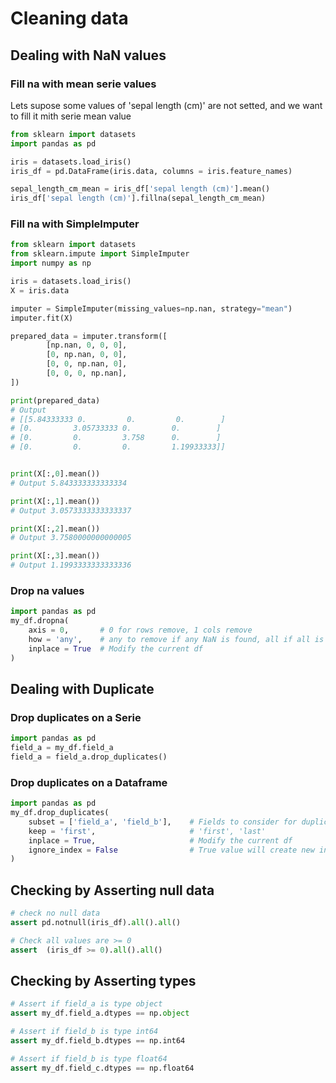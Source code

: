 # Cleaning data

## Dealing with NaN values

### Fill na with mean serie values

Lets supose some values of 'sepal length (cm)' are not setted, and we want to fill it mith serie mean value

```python
from sklearn import datasets
import pandas as pd

iris = datasets.load_iris()
iris_df = pd.DataFrame(iris.data, columns = iris.feature_names)

sepal_length_cm_mean = iris_df['sepal length (cm)'].mean()
iris_df['sepal length (cm)'].fillna(sepal_length_cm_mean)
```

### Fill na with SimpleImputer

```python
from sklearn import datasets
from sklearn.impute import SimpleImputer
import numpy as np

iris = datasets.load_iris()
X = iris.data

imputer = SimpleImputer(missing_values=np.nan, strategy="mean")
imputer.fit(X)

prepared_data = imputer.transform([
        [np.nan, 0, 0, 0],
        [0, np.nan, 0, 0],
        [0, 0, np.nan, 0],
        [0, 0, 0, np.nan],
])

print(prepared_data)
# Output
# [[5.84333333 0.         0.         0.        ]
# [0.         3.05733333 0.         0.        ]
# [0.         0.         3.758      0.        ]
# [0.         0.         0.         1.19933333]]


print(X[:,0].mean())
# Output 5.843333333333334

print(X[:,1].mean())
# Output 3.0573333333333337

print(X[:,2].mean())
# Output 3.7580000000000005

print(X[:,3].mean())
# Output 1.1993333333333336
```

### Drop na values

```python
import pandas as pd
my_df.dropna(
    axis = 0,       # 0 for rows remove, 1 cols remove
    how = 'any',    # any to remove if any NaN is found, all if all is NaN,
    inplace = True  # Modify the current df
)
```

## Dealing with Duplicate

### Drop duplicates on a Serie

```python
import pandas as pd
field_a = my_df.field_a
field_a = field_a.drop_duplicates()
```

### Drop duplicates on a Dataframe

```python
import pandas as pd
my_df.drop_duplicates(
    subset = ['field_a', 'field_b'],    # Fields to consider for duplication
    keep = 'first',                     # 'first', 'last'
    inplace = True,                     # Modify the current df
    ignore_index = False                # True value will create new index 0,1...
)

```


## Checking by Asserting null data

```python
# check no null data
assert pd.notnull(iris_df).all().all()

# Check all values are >= 0
assert  (iris_df >= 0).all().all()
```

## Checking by Asserting types


```python
# Assert if field_a is type object
assert my_df.field_a.dtypes == np.object

# Assert if field_b is type int64
assert my_df.field_b.dtypes == np.int64

# Assert if field_b is type float64
assert my_df.field_c.dtypes == np.float64
```